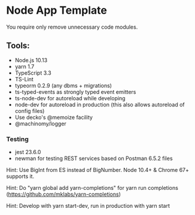 # Node App Template

You require only remove unnecessary code modules.

## Tools:

- Node.js 10.13
- yarn 1.7
- TypeScript 3.3
- TS-Lint
- typeorm 0.2.9 (any dbms + migrations)
- ts-typed-events as strongly typed event emitters
- ts-node-dev for autoreload while developing
- node-dev for autoreload in production (this also allows autoreload of config files) 
- Use decko's @memoize facility 
- @machinomy/logger

### Testing

- jest 23.6.0
- newman for testing REST services based on Postman 6.5.2 files

Hint: Use BigInt from ES instead of BigNumber. Node 10.4+ & Chrome 67+ supports it.

Hint: Do "yarn global add yarn-completions" for yarn run completions (https://github.com/mklabs/yarn-completions)

Hint: Develop with yarn start-dev, run in production with yarn start
